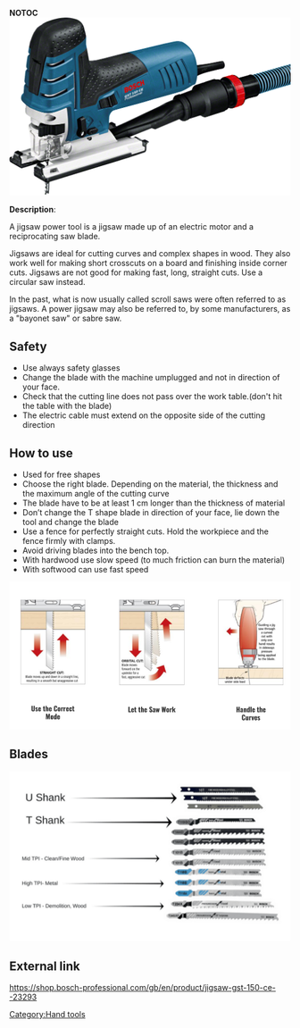 __NOTOC__ ![](/assets/images/Bosch_GST_150_CE.png
"Bosch_GST_150_CE.png")

**Description**:

A jigsaw power tool is a jigsaw made up of an electric motor and a
reciprocating saw blade.

Jigsaws are ideal for cutting curves and complex shapes in wood. They
also work well for making short crosscuts on a board and finishing
inside corner cuts. Jigsaws are not good for making fast, long, straight
cuts. Use a circular saw instead.

In the past, what is now usually called scroll saws were often referred
to as jigsaws. A power jigsaw may also be referred to, by some
manufacturers, as a "bayonet saw" or sabre saw.

## Safety

  - Use always safety glasses
  - Change the blade with the machine umplugged and not in direction of
    your face.
  - Check that the cutting line does not pass over the work table.(don't
    hit the table with the blade)
  - The electric cable must extend on the opposite side of the cutting
    direction

## How to use

  - Used for free shapes
  - Choose the right blade. Depending on the material, the thickness and
    the maximum angle of the cutting curve
  - The blade have to be at least 1 cm longer than the thickness of
    material
  - Don’t change the T shape blade in direction of your face, lie down
    the tool and change the blade
  - Use a fence for perfectly straight cuts. Hold the workpiece and the
    fence firmly with clamps.
  - Avoid driving blades into the bench top.
  - With hardwood use slow speed (to much friction can burn the
    material)
  - With softwood can use fast speed

![](/assets/images/Mode_Jig_Saw.png "File:Mode_Jig_Saw.png")

## Blades

![](/assets/images/Jig_Saw_Blades.png
"File:Jig_Saw_Blades.png")

## External link

<https://shop.bosch-professional.com/gb/en/product/jigsaw-gst-150-ce--23293>

[Category:Hand tools](Category:Hand_tools "wikilink")